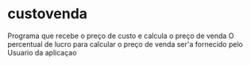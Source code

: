 # custovenda
Programa que recebe o preço de custo e calcula o preço de venda
O percentual de lucro para calcular o preço de venda ser'a fornecido pelo Usuario da aplicaçao
 
